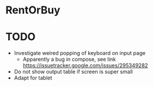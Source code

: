 # RentOrBuy


# TODO
- Investigate weired popping of keyboard on input page
  - Apparently a bug in compose, see link https://issuetracker.google.com/issues/295349282
- Do not show output table if screen is super small
- Adapt for tablet
